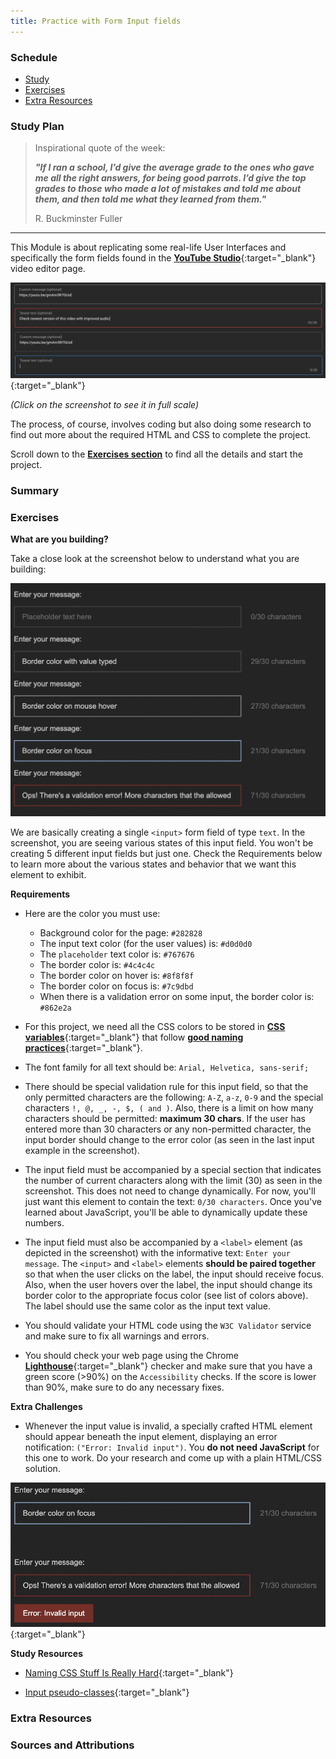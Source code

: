 ```yaml
---
title: Practice with Form Input fields
---
```


### Schedule

  - [Study](#study-plan)
  - [Exercises](#exercises)
  - [Extra Resources](#extra-resources)

### Study Plan

  <!-- ![](assets/css.bg.media.sizing.png) -->

  > Inspirational quote of the week:
  >
  > ___"If I ran a school, I’d give the average grade to the ones 
  > who gave me all the right answers, for being good parrots. 
  > I’d give the top grades to those who made a lot of mistakes 
  > and told me about them, and then told me what they learned from them."___
  >
  > R. Buckminster Fuller

  ---

  This Module is about replicating some real-life User Interfaces and specifically the form fields found in the [**YouTube Studio**](https://www.youtube.com/playlist?list=PLpjK416fmKwQ42eDY75Q05uM0g3N9WNXU){:target="_blank"} video editor page.

  [![](./assets/youtube_editor_input_fields.jpg)](./assets/youtube_editor_input_fields.jpg){:target="_blank"}

  <!-- ![](./assets/youtube_editor_input_fields.jpg) -->

  _(Click on the screenshot to see it in full scale)_

  The process, of course, involves coding but also doing some research to find out more about the required HTML and CSS to complete the project.

  Scroll down to the [**Exercises section**](#exercises) to find all the details and start the project. 

### Summary

### Exercises

<!-- WDX:META:PROGRESS:task=Complete the 'Form Input Field' practice challenge|user_folder=input_fields_practice -->

**What are you building?**

Take a close look at the screenshot below to understand what you are building:

[![](./assets/form_fields_preview.jpg)](./assets/form_fields_preview.jpg)

We are basically creating a single `<input>` form field of type `text`. In the screenshot, you are seeing various states of this input field. You won't be creating 5 different input fields but just one. Check the Requirements below to learn more about the various states and behavior that we want this element to exhibit.

**Requirements**

- Here are the color you must use:
  - Background color for the page: `#282828`
  - The input text color (for the user values) is: `#d0d0d0`
  - The `placeholder` text color is: `#767676`
  - The border color is: `#4c4c4c`
  - The border color on hover is: `#8f8f8f`
  - The border color on focus is: `#7c9dbd`
  - When there is a validation error on some input, the border color is: `#862e2a`

- For this project, we need all the CSS colors to be stored in [**CSS variables**](https://developer.mozilla.org/en-US/docs/Web/CSS/Using_CSS_custom_properties){:target="_blank"} that follow [**good naming practices**](https://stackoverflow.com/a/74253999/4861760){:target="_blank"}. 

- The font family for all text should be: `Arial, Helvetica, sans-serif;`

- There should be special validation rule for this input field, so that the only permitted characters are the following: `A-Z`, `a-z`, `0-9` and the special characters `!, @, _, -, $, ( and )`. Also, there is a limit on how many characters should be permitted: **maximum 30 chars**. If the user has entered more than 30 characters or any non-permitted character, the input border should change to the error color (as seen in the last input example in the screenshot).

- The input field must be accompanied by a special section that indicates the number of current characters along with the limit (30) as seen in the screenshot. This does not need to change dynamically. For now, you'll just want this element to contain the text: `0/30 characters`. Once you've learned about JavaScript, you'll be able to dynamically update these numbers.

- The input field must also be accompanied by a `<label>` element (as depicted in the screenshot) with the informative text: `Enter your message`. The `<input>` and `<label>` elements **should be paired together** so that when the user clicks on the label, the input should receive focus. Also, when the user hovers over the label, the input should change its border color to the appropriate focus color (see list of colors above). The label should use the same color as the input text value.

- You should validate your HTML code using the `W3C Validator` service and make sure to fix all warnings and errors.

- You should check your web page using the Chrome [**Lighthouse**](https://developer.chrome.com/docs/lighthouse/overview/){:target="_blank"} checker and make sure that you have a green score (>90%) on the `Accessibility` checks. If the score is lower than 90%, make sure to do any necessary fixes.

**Extra Challenges**

- Whenever the input value is invalid, a specially crafted HTML element should appear beneath the input element, displaying an error notification: `("Error: Invalid input")`. You **do not need JavaScript** for this one to work. Do your research and come up with a plain HTML/CSS solution.

[![](./assets/form_fields_error_preview.jpg)](./assets/form_fields_error_preview.jpg){:target="_blank"}

**Study Resources**

- [Naming CSS Stuff Is Really Hard](https://sparkbox.com/foundry/naming_css_stuff_is_really_hard){:target="_blank"}

- [Input pseudo-classes](https://developer.mozilla.org/en-US/docs/Web/CSS/Pseudo-classes#input_pseudo-classes){:target="_blank"}

### Extra Resources

### Sources and Attributions
